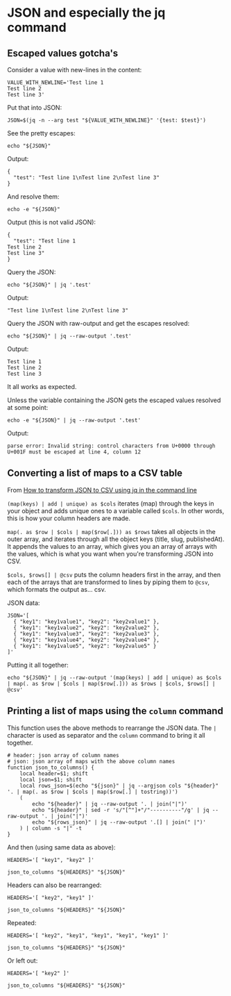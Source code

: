 # JSON and especially the jq command

## Escaped values gotcha's

Consider a value with new-lines in the content:
```
VALUE_WITH_NEWLINE='Test line 1
Test line 2
Test line 3'
```
Put that into JSON:
```
JSON=$(jq -n --arg test "${VALUE_WITH_NEWLINE}" '{test: $test}')
```
See the pretty escapes:
```
echo "${JSON}"
```
Output:
```
{
  "test": "Test line 1\nTest line 2\nTest line 3"
}
```
And resolve them:
```
echo -e "${JSON}"
```
Output (this is not valid JSON):
```
{
  "test": "Test line 1
Test line 2
Test line 3"
}
```
Query the JSON:
```
echo "${JSON}" | jq '.test'
```
Output:
```
"Test line 1\nTest line 2\nTest line 3"
```
Query the JSON with raw-output and get the escapes resolved:
```
echo "${JSON}" | jq --raw-output '.test'
```
Output:
```
Test line 1
Test line 2
Test line 3
```
It all works as expected.

Unless the variable containing the JSON gets the escaped values resolved at some point:
```
echo -e "${JSON}" | jq --raw-output '.test'
```
Output:
```
parse error: Invalid string: control characters from U+0000 through U+001F must be escaped at line 4, column 12
```

## Converting a list of maps to a CSV table

From [How to transform JSON to CSV using jq in the command line](https://www.freecodecamp.org/news/how-to-transform-json-to-csv-using-jq-in-the-command-line-4fa7939558bf/)

`(map(keys) | add | unique) as $cols` iterates (map) through the keys in your object and adds unique ones to a variable called `$cols`. In other words, this is how your column headers are made.

`map(. as $row | $cols | map($row[.])) as $rows` takes all objects in the outer array, and iterates through all the object keys (title, slug, publishedAt). It appends the values to an array, which gives you an array of arrays with the values, which is what you want when you're transforming JSON into CSV.

`$cols, $rows[] | @csv` puts the column headers first in the array, and then each of the arrays that are transformed to lines by piping them to `@csv`, which formats the output as… csv.

JSON data:
```
JSON='[
  { "key1": "key1value1", "key2": "key2value1" },
  { "key1": "key1value2", "key2": "key2value2" },
  { "key1": "key1value3", "key2": "key2value3" },
  { "key1": "key1value4", "key2": "key2value4" },
  { "key1": "key1value5", "key2": "key2value5" }
]'
```

Putting it all together:

```
echo "${JSON}" | jq --raw-output '(map(keys) | add | unique) as $cols | map(. as $row | $cols | map($row[.])) as $rows | $cols, $rows[] | @csv'
```

## Printing a list of maps using the `column` command

This function uses the above methods to rearrange the JSON data.
The `|` character is used as separator and the `column` command to bring it all together.
```
# header: json array of column names
# json: json array of maps with the above column names
function json_to_columns() {
    local header=$1; shift
    local json=$1; shift
    local rows_json=$(echo "${json}" | jq --argjson cols "${header}" '. | map(. as $row | $cols | map($row[.] | tostring))')
    (
        echo "${header}" | jq --raw-output '. | join("|")'
        echo "${header}" | sed -r 's/"[^"]+"/"----------"/g' | jq --raw-output '. | join("|")'
        echo "${rows_json}" | jq --raw-output '.[] | join(" |")'
    ) | column -s "|" -t
}
```

And then (using same data as above):
```
HEADERS='[ "key1", "key2" ]'

json_to_columns "${HEADERS}" "${JSON}"
```

Headers can also be rearranged:
```
HEADERS='[ "key2", "key1" ]'

json_to_columns "${HEADERS}" "${JSON}"
```

Repeated:
```
HEADERS='[ "key2", "key1", "key1", "key1", "key1" ]'

json_to_columns "${HEADERS}" "${JSON}"
```

Or left out:
```
HEADERS='[ "key2" ]'

json_to_columns "${HEADERS}" "${JSON}"
```
